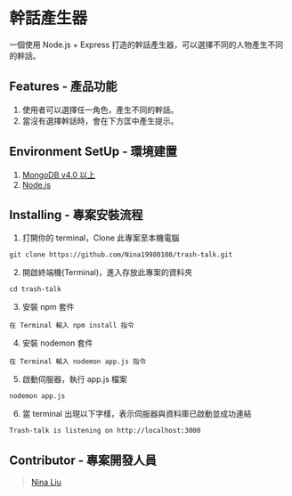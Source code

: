 # 幹話產生器

一個使用 Node.js + Express 打造的幹話產生器，可以選擇不同的人物產生不同的幹話。

## Features - 產品功能

1. 使用者可以選擇任一角色，產生不同的幹話。
2. 當沒有選擇幹話時，會在下方匡中產生提示。

## Environment SetUp - 環境建置

1. [MongoDB v4.0 以上](https://www.mongodb.com/download-center/community)
2. [Node.js](https://nodejs.org/en/)

## Installing - 專案安裝流程

1. 打開你的 terminal，Clone 此專案至本機電腦

```
git clone https://github.com/Nina19980108/trash-talk.git
```

2. 開啟終端機(Terminal)，進入存放此專案的資料夾

```
cd trash-talk
```

3. 安裝 npm 套件

```
在 Terminal 輸入 npm install 指令
```

4. 安裝 nodemon 套件

```
在 Terminal 輸入 nodemon app.js 指令
```

5. 啟動伺服器，執行 app.js 檔案

```
nodemon app.js
```

6. 當 terminal 出現以下字樣，表示伺服器與資料庫已啟動並成功連結

```
Trash-talk is listening on http://localhost:3000
```

## Contributor - 專案開發人員

> [Nina Liu](https://github.com/Nina19980108)
